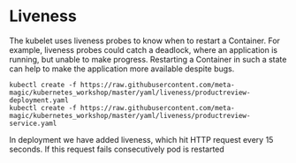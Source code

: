 # Liveness

The kubelet uses liveness probes to know when to restart a Container. For example, liveness probes could catch a deadlock, where an application is running, but unable to make progress. 
Restarting a Container in such a state can help to make the application more available despite bugs.

```
kubectl create -f https://raw.githubusercontent.com/meta-magic/kubernetes_workshop/master/yaml/liveness/productreview-deployment.yaml
kubectl create -f https://raw.githubusercontent.com/meta-magic/kubernetes_workshop/master/yaml/liveness/productreview-service.yaml
```

In deployment we have added liveness, which hit HTTP request every 15 seconds. If this request fails consecutively pod is restarted 
